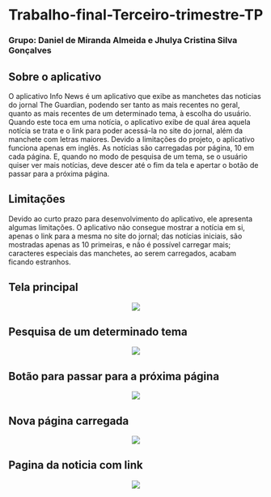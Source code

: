 # Trabalho-final-Terceiro-trimestre-TP
### Grupo: Daniel de Miranda Almeida e Jhulya Cristina Silva Gonçalves

## Sobre o aplicativo
O aplicativo Info News é um aplicativo que exibe as manchetes das noticias do jornal The Guardian, podendo ser tanto as mais recentes no geral, quanto as mais recentes de um determinado tema, à escolha do usuário. Quando este toca em uma notícia, o aplicativo exibe de qual área aquela notícia se trata e o link para poder acessá-la no site do jornal, além da manchete com letras maiores. Devido a limitações do projeto, o aplicativo funciona apenas em inglês.
As notícias são carregadas por página, 10 em cada página. E, quando no modo de pesquisa de um tema, se o usuário quiser ver mais notícias, deve descer até o fim da tela e apertar o botão de passar para a próxima página.

## Limitações
Devido ao curto prazo para desenvolvimento do aplicativo, ele apresenta algumas limitações. O aplicativo não consegue mostrar a notícia em si, apenas o link para a mesma no site do jornal; das notícias iniciais, são mostradas apenas as 10 primeiras, e não é possível carregar mais; caracteres especiais das manchetes, ao serem carregados, acabam ficando estranhos.

## Tela principal
<p align="center">
  <img src="https://github.com/Dannillouou/Trabalho-final---Terceiro-trimestre---TP/blob/main/imgs/Tela%20inicial.png">
</p>

## Pesquisa de um determinado tema
<p align="center">
  <img src="https://github.com/Dannillouou/Trabalho-final---Terceiro-trimestre---TP/blob/main/imgs/Pesquisa.png">
</p>

## Botão para passar para a próxima página
<p align="center">
  <img src="https://github.com/Dannillouou/Trabalho-final---Terceiro-trimestre---TP/blob/main/imgs/Proxima%20pagina.png">
</p>

## Nova página carregada
<p align="center">
  <img src="https://github.com/Dannillouou/Trabalho-final---Terceiro-trimestre---TP/blob/main/imgs/Nova%20pagina.png">
</p>

## Pagina da noticia com link
<p align="center">
  <img src="https://github.com/Dannillouou/Trabalho-final---Terceiro-trimestre---TP/blob/main/imgs/Noticia.png">
</p>
